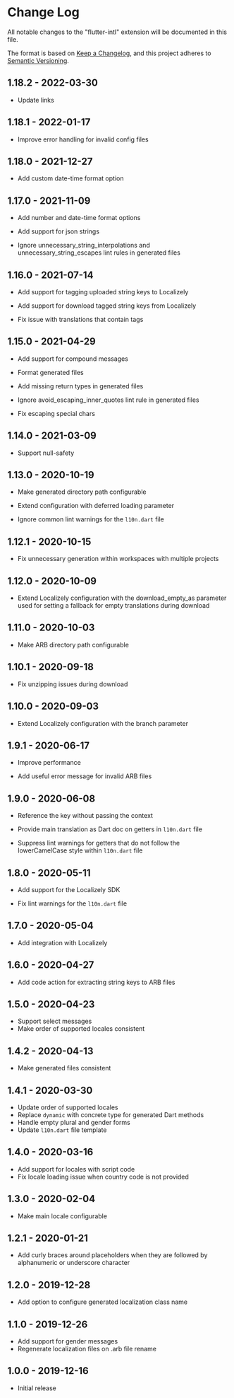 # Change Log

All notable changes to the "flutter-intl" extension will be documented in this file.

The format is based on [Keep a Changelog](https://keepachangelog.com/en/1.0.0/),
and this project adheres to [Semantic Versioning](https://semver.org/spec/v2.0.0.html).

## 1.18.2 - 2022-03-30

- Update links

## 1.18.1 - 2022-01-17

- Improve error handling for invalid config files

## 1.18.0 - 2021-12-27

- Add custom date-time format option

## 1.17.0 - 2021-11-09

- Add number and date-time format options

- Add support for json strings

- Ignore unnecessary_string_interpolations and unnecessary_string_escapes lint rules in generated files

## 1.16.0 - 2021-07-14

- Add support for tagging uploaded string keys to Localizely

- Add support for download tagged string keys from Localizely

- Fix issue with translations that contain tags

## 1.15.0 - 2021-04-29

- Add support for compound messages

- Format generated files

- Add missing return types in generated files

- Ignore avoid_escaping_inner_quotes lint rule in generated files

- Fix escaping special chars

## 1.14.0 - 2021-03-09

- Support null-safety

## 1.13.0 - 2020-10-19

- Make generated directory path configurable

- Extend configuration with deferred loading parameter

- Ignore common lint warnings for the `l10n.dart` file

## 1.12.1 - 2020-10-15

- Fix unnecessary generation within workspaces with multiple projects

## 1.12.0 - 2020-10-09

- Extend Localizely configuration with the download_empty_as parameter used for setting a fallback for empty translations during download

## 1.11.0 - 2020-10-03

- Make ARB directory path configurable

## 1.10.1 - 2020-09-18

- Fix unzipping issues during download

## 1.10.0 - 2020-09-03

- Extend Localizely configuration with the branch parameter

## 1.9.1 - 2020-06-17

- Improve performance

- Add useful error message for invalid ARB files

## 1.9.0 - 2020-06-08

- Reference the key without passing the context

- Provide main translation as Dart doc on getters in `l10n.dart` file

- Suppress lint warnings for getters that do not follow the lowerCamelCase style within `l10n.dart` file

## 1.8.0 - 2020-05-11

- Add support for the Localizely SDK

- Fix lint warnings for the `l10n.dart` file

## 1.7.0 - 2020-05-04

- Add integration with Localizely

## 1.6.0 - 2020-04-27

- Add code action for extracting string keys to ARB files

## 1.5.0 - 2020-04-23

- Support select messages
- Make order of supported locales consistent

## 1.4.2 - 2020-04-13

- Make generated files consistent

## 1.4.1 - 2020-03-30

- Update order of supported locales
- Replace `dynamic` with concrete type for generated Dart methods
- Handle empty plural and gender forms
- Update `l10n.dart` file template

## 1.4.0 - 2020-03-16

- Add support for locales with script code
- Fix locale loading issue when country code is not provided

## 1.3.0 - 2020-02-04

- Make main locale configurable

## 1.2.1 - 2020-01-21

- Add curly braces around placeholders when they are followed by alphanumeric or underscore character

## 1.2.0 - 2019-12-28

- Add option to configure generated localization class name

## 1.1.0 - 2019-12-26

- Add support for gender messages
- Regenerate localization files on .arb file rename

## 1.0.0 - 2019-12-16

- Initial release
